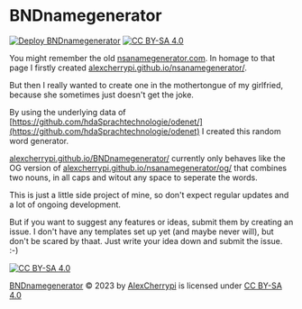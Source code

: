 # BNDnamegenerator

[![Deploy BNDnamegenerator](https://github.com/AlexCherrypi/BNDnamegenerator/actions/workflows/deploy.yml/badge.svg)](https://github.com/AlexCherrypi/BNDnamegenerator/actions/workflows/deploy.yml) [![CC BY-SA 4.0][cc-by-sa-shield]][cc-by-sa]

You might remember the old [nsanamegenerator.com](https://web.archive.org/web/20160318190656/http://www.nsanamegenerator.com/). 
In homage to that page I firstly created [alexcherrypi.github.io/nsanamegenerator/](https://alexcherrypi.github.io/nsanamegenerator/). 

But then I really wanted to create one in the mothertongue of my girlfried, because she sometimes just doesn't get the joke.

By using the underlying data of [https://github.com/hdaSprachtechnologie/odenet/](https://github.com/hdaSprachtechnologie/odenet) I created this random word generator.

[alexcherrypi.github.io/BNDnamegenerator/](https://alexcherrypi.github.io/BNDnamegenerator/) currently only behaves like the OG version of [alexcherrypi.github.io/nsanamegenerator/og/](https://alexcherrypi.github.io/nsanamegenerator/og/) that combines two nouns, in all caps and witout any space to seperate the words.

This is just a little side project of mine, so don't expect regular updates and a lot of ongoing development.

But if you want to suggest any features or ideas, submit them by creating an issue. I don't have any templates set up yet (and maybe never will), but don't be scared by thaat. Just write your idea down and submit the issue. :-)


[![CC BY-SA 4.0][cc-by-sa-image]][cc-by-sa]

[cc-by-sa]: http://creativecommons.org/licenses/by-sa/4.0/
[cc-by-sa-image]: https://licensebuttons.net/l/by-sa/4.0/88x31.png
[cc-by-sa-shield]: https://img.shields.io/badge/License-CC%20BY--SA%204.0-lightgrey.svg
[BNDnamegenerator](https://github.com/AlexCherrypi/BNDnamegenerator/) © 2023 by [AlexCherrypi](https://github.com/AlexCherrypi/) is licensed under [CC BY-SA 4.0](http://creativecommons.org/licenses/by-sa/4.0/?ref=chooser-v1)

